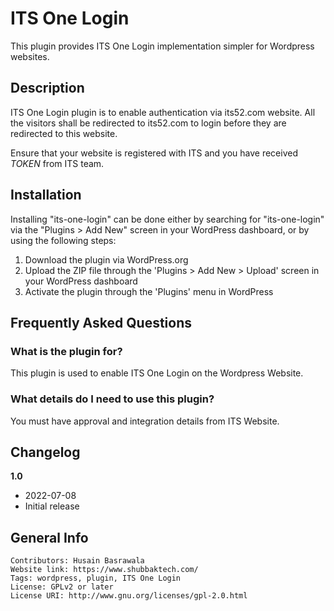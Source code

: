 
# ITS One Login

This plugin provides ITS One Login implementation simpler for Wordpress websites.

## Description

ITS One Login plugin is to enable authentication via its52.com website. All the visitors shall be redirected to its52.com to login before they are redirected to this website.

Ensure that your website is registered with ITS and you have received *TOKEN*  from ITS team.

## Installation 

Installing "its-one-login" can be done either by searching for "its-one-login" via the "Plugins > Add New" screen in your WordPress dashboard, or by using the following steps:

1. Download the plugin via WordPress.org
1. Upload the ZIP file through the 'Plugins > Add New > Upload' screen in your WordPress dashboard
1. Activate the plugin through the 'Plugins' menu in WordPress

## Frequently Asked Questions

### What is the plugin for?

This plugin is used to enable ITS One Login on the Wordpress Website.
### What details do I need to use this plugin?

You must have approval and integration details from ITS Website.

## Changelog

**1.0**
* 2022-07-08
* Initial release

## General Info
```
Contributors: Husain Basrawala
Website link: https://www.shubbaktech.com/
Tags: wordpress, plugin, ITS One Login
License: GPLv2 or later
License URI: http://www.gnu.org/licenses/gpl-2.0.html
```
